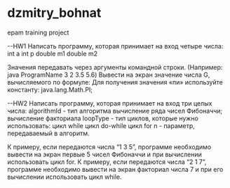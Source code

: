 # dzmitry_bohnat
epam training project

--HW1
Написать программу, которая принимает на вход четыре числа:
int a
int p
double m1
double m2

Значения передавать через аргументы командной строки.
(Например: java ProgramName 3 2 3.5 5.6)
Вывести на экран значение числа G, вычисляемого по формуле:
Для получения значения «пи» используйте константу: java.lang.Math.PI;

--HW2
Написать программу, которая принимает на вход три целых числа:
algorithmId - тип алгоритма
вычисление ряда чисел Фибоначчи; 
вычисление факториала
loopType - тип циклов, которые нужно использовать:
цикл while
цикл do-while
цикл for
n - параметр, передаваемый в алгоритм.

К примеру, если передаются числа “1 3 5”, программе необходимо вывести на экран первые 5 чисел Фибоначчи и при вычислении использовать цикл for.
К примеру, если передаются числа “2 1 7”, программе необходимо вывести на экран факториал числа 7 и при его вычислении использовать цикл while.

